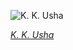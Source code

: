 
![K. K. Usha](https://upload.wikimedia.org/wikipedia/commons/thumb/a/a7/Justice_K._K._Usha.jpg/450px-Justice_K._K._Usha.jpg)

*[K. K. Usha](https://wikipedia.org/wiki/File:Justice_K._K._Usha.jpg)*
